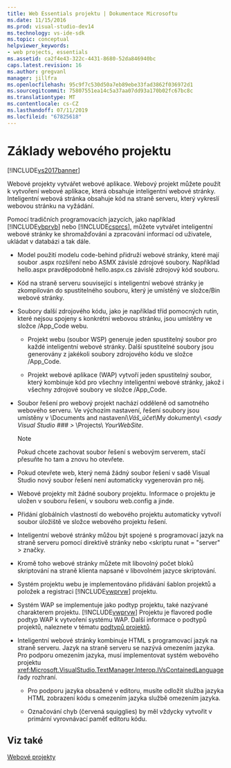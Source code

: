 ```yaml
---
title: Web Essentials projektu | Dokumentace Microsoftu
ms.date: 11/15/2016
ms.prod: visual-studio-dev14
ms.technology: vs-ide-sdk
ms.topic: conceptual
helpviewer_keywords:
- web projects, essentials
ms.assetid: ca2f4e43-322c-4431-8680-52da846940bc
caps.latest.revision: 16
ms.author: gregvanl
manager: jillfra
ms.openlocfilehash: 95c9f7c530d50a7eb89ebe33fad3862f036972d1
ms.sourcegitcommit: 75807551ea14c5a37aa07dd93a170b02fc67bc8c
ms.translationtype: MT
ms.contentlocale: cs-CZ
ms.lasthandoff: 07/11/2019
ms.locfileid: "67825618"
---
```

# <a name="web-project-essentials"></a>Základy webového projektu
[!INCLUDE[vs2017banner](../../includes/vs2017banner.md)]

Webové projekty vytvářet webové aplikace. Webový projekt můžete použít k vytvoření webové aplikace, která obsahuje inteligentní webové stránky. Inteligentní webová stránka obsahuje kód na straně serveru, který vykreslí webovou stránku na vyžádání.  
  
 Pomocí tradičních programovacích jazycích, jako například [!INCLUDE[vbprvb](../../includes/vbprvb-md.md)] nebo [!INCLUDE[csprcs](../../includes/csprcs-md.md)], můžete vytvářet inteligentní webové stránky ke shromažďování a zpracování informací od uživatele, ukládat v databázi a tak dále.  
  
- Model použití modelu code-behind přidruží webové stránky, které mají soubor .aspx rozšíření nebo ASMX závislé zdrojové soubory. Například hello.aspx pravděpodobně hello.aspx.cs závislé zdrojový kód souboru.  
  
- Kód na straně serveru související s inteligentní webové stránky je zkompilován do spustitelného souboru, který je umístěný ve složce/Bin webové stránky.  
  
- Soubory další zdrojového kódu, jako je například tříd pomocných rutin, které nejsou spojeny s konkrétní webovou stránku, jsou umístěny ve složce /App_Code webu.  
  
  - Projekt webu (soubor WSP) generuje jeden spustitelný soubor pro každé inteligentní webové stránky. Další spustitelné soubory jsou generovány z jakékoli soubory zdrojového kódu ve složce /App_Code.  

  - Projekt webové aplikace (WAP) vytvoří jeden spustitelný soubor, který kombinuje kód pro všechny inteligentní webové stránky, jakož i všechny zdrojové soubory ve složce /App_Code.  
  
- Soubor řešení pro webový projekt nachází odděleně od samotného webového serveru. Ve výchozím nastavení, řešení soubory jsou umístěny v \Documents and nastavení\\*Váš_účet*\My dokumenty\\ *\<sady Visual Studio ### >* \Projects\\ *YourWebSite*.  
  
    > [!NOTE]
    > Pokud chcete zachovat soubor řešení s webovým serverem, stačí přesuňte ho tam a znovu ho otevřete.  
  
- Pokud otevřete web, který nemá žádný soubor řešení v sadě Visual Studio nový soubor řešení není automaticky vygenerován pro něj.  
  
- Webové projekty mít žádné soubory projektu. Informace o projektu je uložen v souboru řešení, v souboru web.config a jinde.  
  
- Přidání globálních vlastností do webového projektu automaticky vytvoří soubor úložiště ve složce webového projektu řešení.  
  
- Inteligentní webové stránky můžou být spojené s programovací jazyk na straně serveru pomocí direktivě stránky nebo \<skriptu runat = "server" > značky.  
  
- Kromě toho webové stránky můžete mít libovolný počet bloků skriptování na straně klienta napsané v libovolném jazyce skriptování.  
  
- Systém projektu webu je implementováno přidávání šablon projektů a položek a registraci [!INCLUDE[vwprvw](../../includes/vwprvw-md.md)] projektu.  
  
- Systém WAP se implementuje jako podtyp projektu, také nazývané charakterem projektu. [!INCLUDE[vwprvw](../../includes/vwprvw-md.md)] Projektu je flavored podle podtyp WAP k vytvoření systému WAP. Další informace o podtypů projektů, naleznete v tématu [podtypů projektů](../../extensibility/internals/project-subtypes.md).  
  
- Inteligentní webové stránky kombinuje HTML s programovací jazyk na straně serveru. Jazyk na straně serveru se nazývá omezením jazyka. Pro podporu omezením jazyka, musí implementovat systém webového projektu <xref:Microsoft.VisualStudio.TextManager.Interop.IVsContainedLanguage> řady rozhraní.  
  
  - Pro podporu jazyka obsažené v editoru, musíte odložit služba jazyka HTML zobrazení kódu s omezením jazyka službě omezením jazyka.  

  - Označování chyb (červená squigglies) by měl vždycky vytvořit v primární vyrovnávací paměť editoru kódu.  
  
## <a name="see-also"></a>Viz také  
 [Webové projekty](../../extensibility/internals/web-projects.md)
